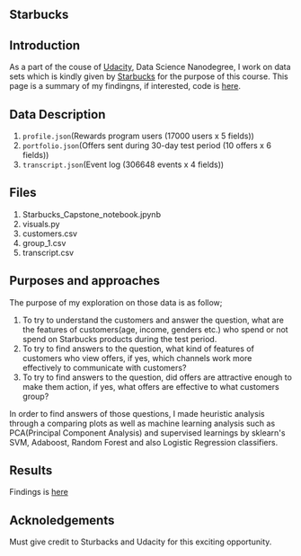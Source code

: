 ## Starbucks

## Introduction
As a part of the couse of [Udacity](https://www.udacity.com/), Data Science Nanodegree, I work on data sets which is kindly given by [Starbucks](https://www.starbucks.com/) for the purpose of this course. This page is a summary of my findingns, if interested, code is [here](https://github.com/wythe0513/Starbucks).

## Data Description
1. `profile.json`(Rewards program users (17000 users x 5 fields))
2. `portfolio.json`(Offers sent during 30-day test period (10 offers x 6 fields))
3. `transcript.json`(Event log (306648 events x 4 fields))

## Files
1. Starbucks_Capstone_notebook.jpynb
2. visuals.py
3. customers.csv
4. group_1.csv
5. transcript.csv

## Purposes and approaches

The purpose of my exploration on those data is as follow;

1. To try to understand the customers and answer the question, what are the features of customers(age, income, genders etc.) who spend or not spend on Starbucks products during the test period. 
2. To try to find answers to the question, what kind of features of customers who view offers, if yes, which channels work more effectively to communicate with customers?
3. To try to find answers to the question, did offers are attractive enough to make them action, if yes, what offers are effective to what customers group?

In order to find answers of those questions, I made heuristic analysis through a comparing plots as well as machine learning analysis such as PCA(Principal Component Analysis) and supervised learnings by sklearn's SVM, Adaboost, Random Forest and also Logistic Regression classifiers.


## Results

Findings is [here](https://gitpress.io/u/1402/Starbucks)

## Acknoledgements
Must give credit to Sturbacks and Udacity for this exciting opportunity.